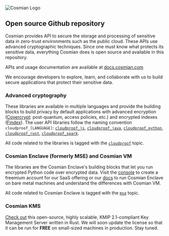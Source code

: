 ![Cosmian Logo](https://cosmian.com/wp-content/uploads/2022/10/Logo-2.svg)

## Open source Github repository

Cosmian provides API to secure the storage and processing of sensitive data in zero-trust environments such as the public cloud. These APIs use advanced cryptographic techniques. Since one must know what protects its sensitive data, everything Cosmian does is open source and available in this repository.

APIs and usage documentation are available at [docs.cosmian.com](https://docs.cosmian.com)

We encourage developers to explore, learn, and collaborate with us to build secure applications that protect their sensitive data.

### Advanced cryptography

These libraries are available in multiple languages and provide the building blocks to build privacy by default applications with advanced encryption ([Covercrypt](https://github.com/Cosmian/cover_crypt): post-quantum, access policies, etc.) and encrypted indexes ([Findex](https://github.com/Cosmian/findex)).
The user API libraries follow the naming convention `cloudproof_[LANGUAGE]`: [`cloudproof_js`](https://github.com/Cosmian/cloudproof_js), [`cloudproof_java`](https://github.com/Cosmian/cloudproof_java), [`cloudproof_python`](https://github.com/Cosmian/cloudproof_python), [`cloudproof_rust`](https://github.com/Cosmian/cloudproof_rust), [`cloudproof_spark`](https://github.com/Cosmian/cloudproof_spark).

All code related to the libraries is tagged with the [`cloudproof`](https://github.com/search?q=topic%3Acloudproof+org%3ACosmian+fork%3Atrue&type=repositories) topic.

### Cosmian Enclave (formerly MSE) and Cosmian VM

The libraries are the Cosmian Enclave's building blocks that let you run encrypted Python code over encrypted data. Visit the [console](https://console.cosmian.com) to create a freemium account for our SaaS offering or our [docs](https://docs.cosmian.com) to run Cosmian Enclave on bare metal machines and understand the differences with Cosmian VM.

All code related to Cosmian Enclave is tagged with the [`mse`](https://github.com/search?q=topic%3Amse+org%3ACosmian+fork%3Atrue&type=repositories) topic.

### Cosmian KMS
[Check out](https://github.com/Cosmian/kms) this open-source, highly scalable, KMIP 2.1-compliant Key Management Server written in Rust. We will soon update the license so that it can be run for **FREE** on small-sized machines in production. Stay tuned.
